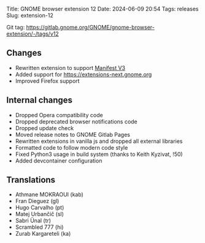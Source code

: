 Title: GNOME browser extension 12
Date: 2024-06-09 20:54
Tags: releases
Slug: extension-12

Git tag: https://gitlab.gnome.org/GNOME/gnome-browser-extension/-/tags/v12

## Changes

- Rewritten extension to support [Manifest V3](https://developer.chrome.com/docs/extensions/develop/migrate/what-is-mv3)
- Added support for https://extensions-next.gnome.org
- Improved Firefox support

## Internal changes

- Dropped Opera compatibility code
- Dropped deprecated browser notifications code
- Dropped update check
- Moved release notes to GNOME Gitlab Pages
- Rewritten extensions in vanilla js and dropped all external libraries
- Formatted code to follow modern code style
- Fixed Python3 usage in build system (thanks to Keith Kyzivat, !50)
- Added devcontainer configuration

## Translations

- Athmane MOKRAOUI (kab)
- Fran Dieguez (gl)
- Hugo Carvalho (pt)
- Matej Urbančič (sl)
- Sabri Ünal (tr)
- Scrambled 777 (hi)
- Zurab Kargareteli (ka)
